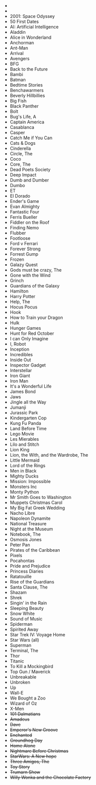 -
-
- 2001: Space Odyssey
- 50 First Dates
- AI: Artificial Intelligence
- Aladdin
- Alice in Wonderland
- Anchorman
- Ant-Man
- Arrival
- Avengers
- BFG
- Back to the Future
- Bambi
- Batman
- Bedtime Stories
- Benchawarmers
- Beverly Hillbillies
- Big Fish
- Black Panther
- Bolt
- Bug's Life, A
- Captain America
- Casablanca
- Casper
- Catch Me if You Can
- Cats & Dogs
- Cinderella
- Circle, The
- Coco
- Core, The
- Dead Poets Society
- Deep Impact
- Dumb and Dumber
- Dumbo
- ET
- El Dorado
- Ender's Game
- Evan Almighty
- Fantastic Four
- Ferris Bueller
- Fiddler on the Roof
- Finding Nemo
- Flubber
- Footloose
- Ford v Ferrari
- Forever Strong
- Forrest Gump
- Frozen
- Galazy Quest
- Gods must be crazy, The
- Gone with the Wind
- Grinch
- Guardians of the Galaxy
- Hamilton
- Harry Potter
- Help, The
- Hocus Pocus
- Hook
- How to Train your Dragon
- Hulk
- Hunger Games
- Hunt for Red October
- I can Only Imagine
- I, Robot
- Inception
- Incredibles
- Inside Out
- Inspector Gadget
- Interstellar
- Iron Giant
- Iron Man
- It's a Wonderful Life
- James Bond
- Jaws
- Jingle all the Way
- Jumanji
- Jurassic Park
- Kindergarten Cop
- Kung Fu Panda
- Land Before Time
- Lego Movie
- Les Mierables
- Lilo and Stitch
- Lion King
- Lion, the With, and the Wardrobe, The
- Little Mermaid
- Lord of the Rings
- Men in Black
- Mighty Ducks
- Mission: Impossible
- Monsters Inc
- Monty Python
- Mr Smith Goes to Washington
- Muppets Christmas Carol
- My Big Fat Greek Wedding
- Nacho Libre
- Napoleon Dynamite
- National Treasure
- Night at the Museum
- Notebook, The
- Osmosis Jones
- Peter Pan
- Pirates of the Caribbean
- Pixels
- Pocahontas
- Pride and Prejudice
- Princess Diaries
- Ratatouille
- Rise of the Guardians
- Santa Clause, The
- Shazam
- Shrek
- Singin' in the Rain
- Sleeping Beauty
- Snow White
- Sound of Music
- Spiderman
- Spirited Away
- Star Trek IV: Voyage Home
- Star Wars (all)
- Superman
- Terminal, The
- Thor
- Titanic
- To Kill a Mockingbird
- Top Gun / Maverick
- Unbreakable
- Unbroken
- Up
- Wall-E
- We Bought a Zoo
- Wizard of Oz
- X-Men
- ~~101 Dalmatians~~
- ~~Amadeus~~
- ~~Dave~~
- ~~Emperor's New Groove~~
- ~~Enchanted~~
- ~~Groundhog Day~~
- ~~Home Alone~~
- ~~Nightmare Before Christmas~~
- ~~StarWars: A New hope~~
- ~~Three Amigos, The~~
- ~~Toy Story~~
- ~~Trumarn Show~~
- ~~Willy Wonka and the Chocolate Factory~~
